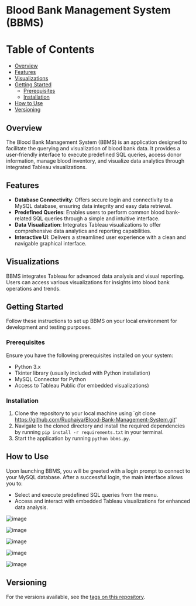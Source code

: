 # Blood Bank Management System (BBMS)

# Table of Contents
  - [Overview](#overview)
  - [Features](#features)
  - [Visualizations](#visualizations)
  - [Getting Started](#getting-started)
    - [Prerequisites](#prerequisites)
    - [Installation](#installation)
  - [How to Use](#how-to-use)
  - [Versioning](#versioning)

## Overview
The Blood Bank Management System (BBMS) is an application designed to facilitate the querying and visualization of blood bank data. It provides a user-friendly interface to execute predefined SQL queries, access donor information, manage blood inventory, and visualize data analytics through integrated Tableau visualizations.

## Features
- **Database Connectivity**: Offers secure login and connectivity to a MySQL database, ensuring data integrity and easy data retrieval.
- **Predefined Queries**: Enables users to perform common blood bank-related SQL queries through a simple and intuitive interface.
- **Data Visualization**: Integrates Tableau visualizations to offer comprehensive data analytics and reporting capabilities.
- **Interactive UI**: Delivers a streamlined user experience with a clean and navigable graphical interface.

## Visualizations
BBMS integrates Tableau for advanced data analysis and visual reporting. Users can access various visualizations for insights into blood bank operations and trends.

## Getting Started
Follow these instructions to set up BBMS on your local environment for development and testing purposes.

### Prerequisites
Ensure you have the following prerequisites installed on your system:
- Python 3.x
- Tkinter library (usually included with Python installation)
- MySQL Connector for Python
- Access to Tableau Public (for embedded visualizations)

### Installation
1. Clone the repository to your local machine using `git clone https://github.com/Ruqhaiya/Blood-Bank-Management-System.git'
2. Navigate to the cloned directory and install the required dependencies by running `pip install -r requirements.txt` in your terminal.
3. Start the application by running `python bbms.py`.

## How to Use
Upon launching BBMS, you will be greeted with a login prompt to connect to your MySQL database. After a successful login, the main interface allows you to:
- Select and execute predefined SQL queries from the menu.
- Access and interact with embedded Tableau visualizations for enhanced data analysis.

![image](https://github.com/Ruqhaiya/Blood-Bank-Management-System/assets/55420948/b7a4f819-111c-404f-a0a3-d87d30120a4c)

![image](https://github.com/Ruqhaiya/Blood-Bank-Management-System/assets/55420948/1c6b96c3-72af-4176-9166-3d4ce8caae24)

![image](https://github.com/Ruqhaiya/Blood-Bank-Management-System/assets/55420948/a108fd98-ab95-460e-b86e-7c7319adafd3)

![image](https://github.com/Ruqhaiya/Blood-Bank-Management-System/assets/55420948/ce1c2ae0-65cc-442d-9ab5-4d3ce290e6d0)

![image](https://github.com/Ruqhaiya/Blood-Bank-Management-System/assets/55420948/2a11fe63-62d6-478d-9475-17df0c0c55fb)


## Versioning
For the versions available, see the [tags on this repository](https://github.com/<your-username>/bbms/tags).
